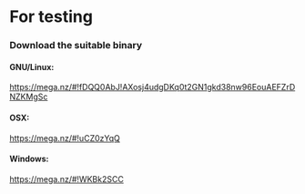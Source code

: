 # For testing
### Download the suitable binary
#### GNU/Linux:
https://mega.nz/#!fDQQ0AbJ!AXosj4udgDKq0t2GN1gkd38nw96EouAEFZrDNZKMgSc
#### OSX: 
https://mega.nz/#!uCZ0zYqQ
#### Windows: 
https://mega.nz/#!WKBk2SCC
